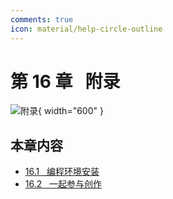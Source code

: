 ```yaml
---
comments: true
icon: material/help-circle-outline
---
```


# 第 16 章 &nbsp; 附录

<div class="center-table" markdown>

![附录](../assets/covers/chapter_appendix.jpg){ width="600" }

</div>

## 本章内容

- [16.1 &nbsp; 编程环境安装](https://www.hello-algo.com/chapter_appendix/installation/)
- [16.2 &nbsp; 一起参与创作](https://www.hello-algo.com/chapter_appendix/contribution/)
